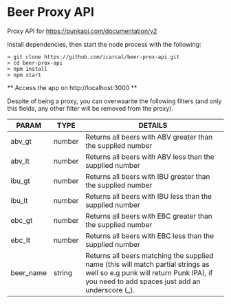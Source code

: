 # Beer Proxy API

Proxy API for https://punkapi.com/documentation/v2

Install dependencies, then start the node process with the following:

```
> git clone https://github.com/icarcal/beer-prox-api.git
> cd beer-prox-api
> npm install
> npm start
```

** Access the app on http://localhost:3000 **

Despite of being a proxy, you can overwaarite the following filters (and only this fields, any other filter will be removed from the proxy).

| PARAM     | TYPE   | DETAILS                                                                                                                                                                        |
| --------- | ------ | ------------------------------------------------------------------------------------------------------------------------------------------------------------------------------ |
| abv_gt    | number | Returns all beers with ABV greater than the supplied number                                                                                                                    |
| abv_lt    | number | Returns all beers with ABV less than the supplied number                                                                                                                       |
| ibu_gt    | number | Returns all beers with IBU greater than the supplied number                                                                                                                    |
| ibu_lt    | number | Returns all beers with IBU less than the supplied number                                                                                                                       |
| ebc_gt    | number | Returns all beers with EBC greater than the supplied number                                                                                                                    |
| ebc_lt    | number | Returns all beers with EBC less than the supplied number                                                                                                                       |
| beer_name | string | Returns all beers matching the supplied name (this will match partial strings as well so e.g punk will return Punk IPA), if you need to add spaces just add an underscore (_). |
